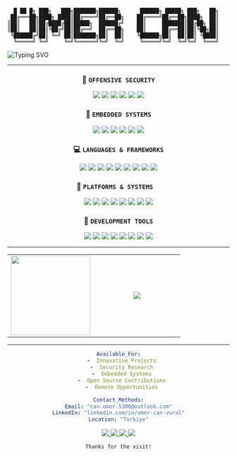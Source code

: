 ```ascii
  █ ██ █╗ ███╗   ███╗███████╗██████╗      ██████╗ █████╗ ███╗   ██╗
 ██╔═══██╗████╗ ████║██╔════╝██╔══██╗    ██╔════╝██╔══██╗████╗  ██║
║██║   ██║██╔████╔██║█████╗  ██████╔╝    ██║     ███████║██╔██╗ ██║
║██║   ██║██║╚██╔╝██║██╔══╝  ██╔══██╗    ██║     ██╔══██║██║╚██╗██║
 ╚██████╔╝██║ ╚═╝ ██║███████╗██║  ██║    ╚██████╗██║  ██║██║ ╚████║
  ╚═════╝ ╚═╝     ╚═╝╚══════╝╚═╝  ╚═╝     ╚═════╝╚═╝  ╚═╝╚═╝  ╚═══╝
```
<!--
<div align="center">
  <img width="100%" src="https://capsule-render.vercel.app/api?type=waving&color=gradient&customColorList=1,11,20&height=120§ion=header&text=BREAKING%20SYSTEMS%20•%20BUILDING%20SOLUTIONS&fontSize=24&fontColor=fff&animation=twinkling&fontAlignY=25"/>
</div>
-->

  <img src="https://readme-typing-svg.herokuapp.com?font=Fira+Code&pause=1000&color=00F7FF¢er=true&vCenter=true&width=435&lines=Always+Learning%2C+Always+Building;Impossible+→+Possible;Cybersecurity+Enthusiast;Embedded+Systems;Reverse+Engineering;Systems+Engineering" alt="Typing SVG" />

---
<div align="center">

<!--
### `IMPOSSIBLE → POSSIBLE`
**Status:** `Available for Remote/Hybrid/In Place`  
**Education:** `Computer Engineering BSc`  
**Specialty:** `Breaking → Understanding → Rebuilding`

</div>

---
-->

<div align="center">

### 🔴 `OFFENSIVE SECURITY`
![](https://img.shields.io/badge/Penetration_Testing-03234B?style=for-the-badge&logo=&logoColor=white)
![](https://img.shields.io/badge/Vulnerability_Research-4EAA25?style=for-the-badge&logo=&logoColor=white)
![](https://img.shields.io/badge/Reverse_Engineering-525252?style=for-the-badge&logo=&logoColor=white)
![](https://img.shields.io/badge/Exploit_Development-FF0900?style=for-the-badge&logo=&logoColor=white)
![](https://img.shields.io/badge/Malware_Analysis-00599C?style=for-the-badge&logo=&logoColor=white)
![](https://img.shields.io/badge/Operations_Security-FFD43B?style=for-the-badge&logo=&logoColor=white)

### 🔵 `EMBEDDED SYSTEMS`
![](https://img.shields.io/badge/Firmware_Development-00599C?style=for-the-badge&logo=&logoColor=white)
![](https://img.shields.io/badge/Driver_Development-A8B9CC?style=for-the-badge&logo=&logoColor=white)
![](https://img.shields.io/badge/RTOS-03234B?style=for-the-badge&logo=&logoColor=white)
![](https://img.shields.io/badge/RC_Planes-5391FE?style=for-the-badge&logo=&logoColor=white)
![](https://img.shields.io/badge/Logic_Design-FF6600?style=for-the-badge&logo=&logoColor=white)
![](https://img.shields.io/badge/Flight_Control-019733?style=for-the-badge&logo=&logoColor=white)

### 💻 `LANGUAGES & FRAMEWORKS`
![](https://img.shields.io/badge/C-A8B9CC?style=for-the-badge&logo=c&logoColor=black)
![](https://img.shields.io/badge/C++-00599C?style=for-the-badge&logo=cplusplus&logoColor=white)
![](https://img.shields.io/badge/Python-019733?style=for-the-badge&logo=python&logoColor=blue)
![](https://img.shields.io/badge/Bash-181717?style=for-the-badge&logo=gnubash&logoColor=white)
![](https://img.shields.io/badge/PowerShell-0078d4?style=for-the-badge&logo=powershell&logoColor=white)
![](https://img.shields.io/badge/VHDL-FF6600?style=for-the-badge&logo=xilinx&logoColor=white)
![](https://img.shields.io/badge/Assembly-525252?style=for-the-badge&logo=assemblyscript&logoColor=white)
![](https://img.shields.io/badge/Qt-019733?style=for-the-badge&logo=qt&logoColor=white)
![](https://img.shields.io/badge/hal-0078d4?style=for-the-badge&logo=hal&logoColor=white)

### 🔧 `PLATFORMS & SYSTEMS  `
![](https://img.shields.io/badge/Linux-FCC624?style=for-the-badge&logo=linux&logoColor=black)
![](https://img.shields.io/badge/Ubuntu-E95420?style=for-the-badge&logo=ubuntu&logoColor=white)
![](https://img.shields.io/badge/Kali_Linux-03234B?style=for-the-badge&logo=kalilinux&logoColor=white)
![](https://img.shields.io/badge/Windows-0078d4?style=for-the-badge&logo=windows&logoColor=white)
![](https://img.shields.io/badge/xilinx-FF0900?style=for-the-badge&logo=xilinx&logoColor=white)
![](https://img.shields.io/badge/STM32-03234B?style=for-the-badge&logo=stmicroelectronics&logoColor=white)
![](https://img.shields.io/badge/OpenWrt-181717?style=for-the-badge&logo=openwrt&logoColor=white)
![](https://img.shields.io/badge/redhat-FF0900?style=for-the-badge&logo=redhat&logoColor=white)

### 🔬 `DEVELOPMENT TOOLS`
![](https://img.shields.io/badge/Git-F05032?style=for-the-badge&logo=git&logoColor=white)
![](https://img.shields.io/badge/GitHub-181717?style=for-the-badge&logo=github&logoColor=white)
![](https://img.shields.io/badge/VMware-019733?style=for-the-badge&logo=vmware&logoColor=white)
![](https://img.shields.io/badge/VirtualBox-00599C?style=for-the-badge&logo=virtualbox&logoColor=white)
![](https://img.shields.io/badge/qemu-A8B9CC?style=for-the-badge&logo=qemuColor=white)
![](https://img.shields.io/badge/cmake-019733?style=for-the-badge&logo=cmake&logoColor=white)
![](https://img.shields.io/badge/vivado-FFD43B?style=for-the-badge&logo=vivado&logoColor=white)
![](https://img.shields.io/badge/cubeide-0078d4?style=for-the-badge&logo=cubeide&logoColor=white)

</div>

<!--
---

<div align="center">

## `LEGENDARY PROJECTS`
</div>
<table>
<tr>
<td width="50%">

### 8-Bit CPU on FPGA with VHDL
```yaml
Designed complete 8-bit processor from scratch
(VHDL, Xilinx, FPGA, Synthesis)
- Full instruction set design
- Hierarchical memory system
- VHDL Implementation
- Xilinx Testing, FPGA verification & synthesis
```

</td>
<td width="50%">

### HiddenRoute - VPN and Adblocker
```yaml
Locally running VM with anonymity capabilities
(C++, Qt, VirtualBox API, OpenWrt)
- DPI + Adblocker capabilities
- Anonymity capabilities with dynamic TOR proxy
- User friendly GUI
- No logs, no tracking, no compromise
```

</td>
</tr>
</table>
<table>
<tr>
<td width="50%">

### 8-Bit GPU with Logic Gates
```yaml
Built graphics card without microcontrollers
(Logic Gates, EEPROM, VGA, Sync Generation)
- VGA Interface - Standard 640x480 output
- Sync Generation with V-sync & H-sync timing circuits
- EEPROM Storage 28C256 image memory
- Pure Hardware, Zero software, only logic gates and breadboards
```

</td>
<td width="50%">

### Flight Controller Software for VTOL on STM32
```yaml
Custom flight control for VTOL RC aircraft
(C++, PID, Driver Development, Flight Control)
- PID Controller - Custom algorithm implementation
- MPU6050 gyra + BMP180 pressure sensor integration
- Deterministic flight control with RTOS
- Vertical take-off & landing capability (VTOL) with STM32
```

</td>
</tr>
</table>
-->
---

<table>
<tr>
<td width="50%">

<div align="center">
  <img height="180em" src="https://github-readme-stats.vercel.app/api?username=canomer&show_icons=true&theme=radical&include_all_commits=true&count_private=true&border_radius=10&bg_color=0d1117&title_color=58a6ff&text_color=c9d1d9&icon_color=58a6ff"/>
 <!-- <img height="180em" src="https://github-readme-stats.vercel.app/api/top-langs/?username=canomer&layout=compact&langs_count=8&theme=radical&border_radius=10&bg_color=0d1117&title_color=58a6ff&text_color=c9d1d9"/>
</div> -->

<!--
<div align="center">
  <img src="https://github-readme-streak-stats.herokuapp.com/?user=canomer&theme=radical&background=0d1117&border=58a6ff&stroke=58a6ff&ring=58a6ff&fire=ffab00&currStreakLabel=58a6ff"/>
</div>
-->
</td>
<td width="50%">
<div align="center">
  <img src="https://github-readme-activity-graph.vercel.app/graph?username=canomer&theme=react-dark&bg_color=0d1117&color=58a6ff&line=58a6ff&point=ffab00&area=true&hide_border=true"/>
</div>
</td>
</tr>
</table>


---

```yaml
Available_For:
  -  Innovative Projects
  -  Security Research
  -  Embedded Systems
  -  Open Source Contributions
  -  Remote Opportunities
```

```yaml
Contact_Methods:
Email: "can.omer.5306@outlook.com"
LinkedIn: "linkedin.com/in/omer-can-vural"
Location: "Turkiye"
```


<div align="center">
<a href="mailto:can.omer.5306@outlook.com">
  <img src="https://img.shields.io/badge/Email-D14836?style=for-the-badge&logo=gmail&logoColor=white&label=HIRE%20ME"/>
</a>
<a href="https://linkedin.com/in/omer-can-vural">
  <img src="https://img.shields.io/badge/LinkedIn-0077B5?style=for-the-badge&logo=linkedin&logoColor=white&label=CONNECT"/>
</a>
<a href="https://github.com/canomer">
  <img src="https://img.shields.io/badge/GitHub-181717?style=for-the-badge&logo=github&logoColor=white&label=FOLLOW"/>
</a>
  <img src="https://komarev.com/ghpvc/?username=canomer&color=blueviolet&style=for-the-badge&label=PROFILE+VIEWS"/>
</div>

<!--
---

<div align="center">
  <img src="https://komarev.com/ghpvc/?username=canomer&color=blueviolet&style=for-the-badge&label=PROFILE+VIEWS"/>
  <img src="https://img.shields.io/github/followers/canomer?style=for-the-badge&color=blue&labelColor=black&label=FOLLOWERS"/>
  <img src="https://img.shields.io/github/stars/canomer?style=for-the-badge&color=yellow&labelColor=black&label=STARS"/>
</div>
-->
<!--
<div align="center">
  <img width="100%" src="https://capsule-render.vercel.app/api?type=waving&color=gradient&customColorList=6,11,20&height=120§ion=footer&text=THANKS%20FOR%20VISITING!&fontSize=24&fontColor=fff&animation=twinkling&fontAlignY=25"/>
</div>
-->

```ascii
Thanks for the visit!
```
